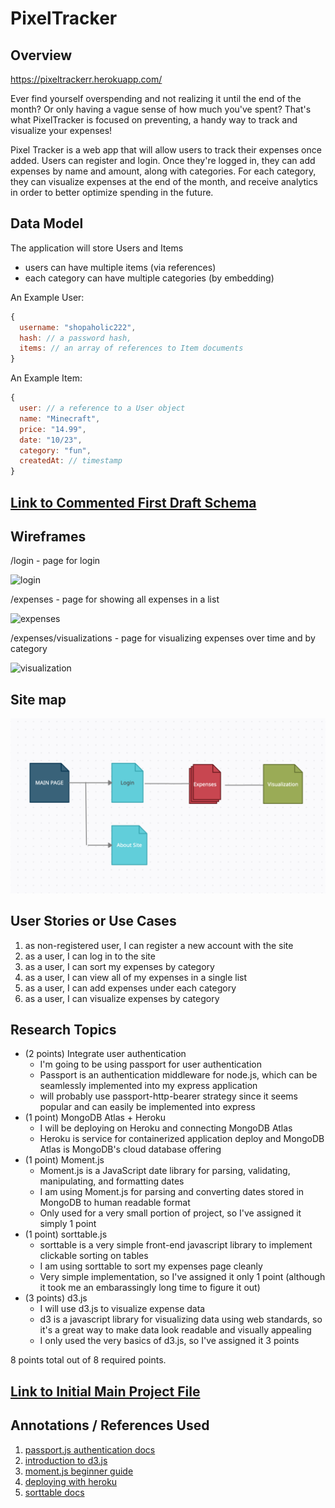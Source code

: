 # PixelTracker

## Overview

https://pixeltrackerr.herokuapp.com/

Ever find yourself overspending and not realizing it until the end of the month? Or only having a vague sense of how much you've spent? That's what PixelTracker is focused on preventing, a handy way to track and visualize your expenses!

Pixel Tracker is a web app that will allow users to track their expenses once added. Users can register and login. Once they're logged in, they can add expenses by name and amount, along with categories. For each category, they can visualize expenses at the end of the month, and receive analytics in order to better optimize spending in the future.

## Data Model

The application will store Users and Items

* users can have multiple items (via references)
* each category can have multiple categories (by embedding)

An Example User:

```javascript
{
  username: "shopaholic222",
  hash: // a password hash,
  items: // an array of references to Item documents
}
```

An Example Item:

```javascript
{
  user: // a reference to a User object
  name: "Minecraft", 
  price: "14.99", 
  date: "10/23",
  category: "fun",
  createdAt: // timestamp
}
```

## [Link to Commented First Draft Schema](db.js) 

## Wireframes

/login - page for login

![login](https://github.com/nyu-csci-ua-0467-001-002-spring-2022/final-project-jen-tang/blob/master/documentation/login.png)

/expenses - page for showing all expenses in a list

![expenses](https://github.com/nyu-csci-ua-0467-001-002-spring-2022/final-project-jen-tang/blob/master/documentation/expenses.png)

/expenses/visualizations - page for visualizing expenses over time and by category

![visualization](documentation/visualization.PNG)

## Site map

![Site map](documentation/site-map.png)

## User Stories or Use Cases

1. as non-registered user, I can register a new account with the site
2. as a user, I can log in to the site
3. as a user, I can sort my expenses by category
4. as a user, I can view all of my expenses in a single list
5. as a user, I can add expenses under each category
6. as a user, I can visualize expenses by category

## Research Topics

* (2 points) Integrate user authentication
    * I'm going to be using passport for user authentication
    * Passport is an authentication middleware for node.js, which can be seamlessly implemented into my express application
    * will probably use passport-http-bearer strategy since it seems popular and can easily be implemented into express
* (1 point) MongoDB Atlas + Heroku
    * I will be deploying on Heroku and connecting MongoDB Atlas
    * Heroku is service for containerized application deploy and MongoDB Atlas is MongoDB's cloud database offering
* (1 point) Moment.js
    * Moment.js is a JavaScript date library for parsing, validating, manipulating, and formatting dates
    * I am using Moment.js for parsing and converting dates stored in MongoDB to human readable format
    * Only used for a very small portion of project, so I've assigned it simply 1 point
* (1 point) sorttable.js
    * sorttable is a very simple front-end javascript library to implement clickable sorting on tables
    * I am using sorttable to sort my expenses page cleanly
    * Very simple implementation, so I've assigned it only 1 point (although it took me an embarassingly long time to figure it out)
* (3 points) d3.js
    * I will use d3.js to visualize expense data
    * d3 is a javascript library for visualizing data using web standards, so it's a great way to make data look readable and visually appealing
    * I only used the very basics of d3.js, so I've assigned it 3 points

8 points total out of 8 required points.

## [Link to Initial Main Project File](app.js) 

## Annotations / References Used

1. [passport.js authentication docs](http://passportjs.org/docs)
2. [introduction to d3.js](https://observablehq.com/@d3/learn-d3)
3. [moment.js beginner guide](https://momentjs.com/guides/)
4. [deploying with heroku](https://devcenter.heroku.com/articles/deploying-nodejs#provision-a-database)
5. [sorttable docs](https://www.kryogenix.org/code/browser/sorttable/)
